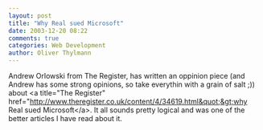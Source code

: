 ```yaml
---
layout: post
title: "Why Real sued Microsoft"
date: 2003-12-20 08:22
comments: true
categories: Web Development
author: Oliver Thylmann
---
```



Andrew Orlowski from The Register, has written an oppinion piece (and Andrew has some strong opinions, so take everythin with a grain of salt ;)) about &lt;a title=&quot;The Register&quot; href=&quot;http://www.theregister.co.uk/content/4/34619.html&quot;&gt;why Real sued Microsoft&lt;/a&gt;. It all sounds pretty logical and was one of the better articles I have read about it.


